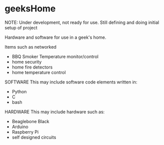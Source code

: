 # geeksHome
NOTE: Under development, not ready for use.  Still defining and doing initial setup of project


Hardware and software for use in a geek's home.

Items such as networked 
  - BBQ Smoker Temperature monitor/control
  - home security 
  - home fire detectors 
  - home temperature control

SOFTWARE
This may include software code elements written in:
  - Python
  - C
  - bash

HARDWARE
This may include hardware such as:
  - Beaglebone Black
  - Arduino
  - Raspberry Pi
  - self designed circuits
